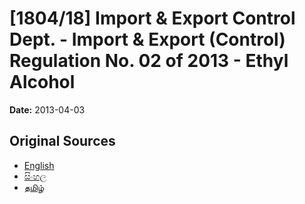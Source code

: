 # [1804/18] Import & Export Control Dept. - Import & Export (Control) Regulation No. 02 of 2013 - Ethyl Alcohol

**Date:** 2013-04-03

## Original Sources

- [English](https://documents.gov.lk/view/extra-gazettes/2013/4/1804-18_E.pdf)
- [සිංහල](https://documents.gov.lk/view/extra-gazettes/2013/4/1804-18_S.pdf)
- [தமிழ்](https://documents.gov.lk/view/extra-gazettes/2013/4/1804-18_T.pdf)
